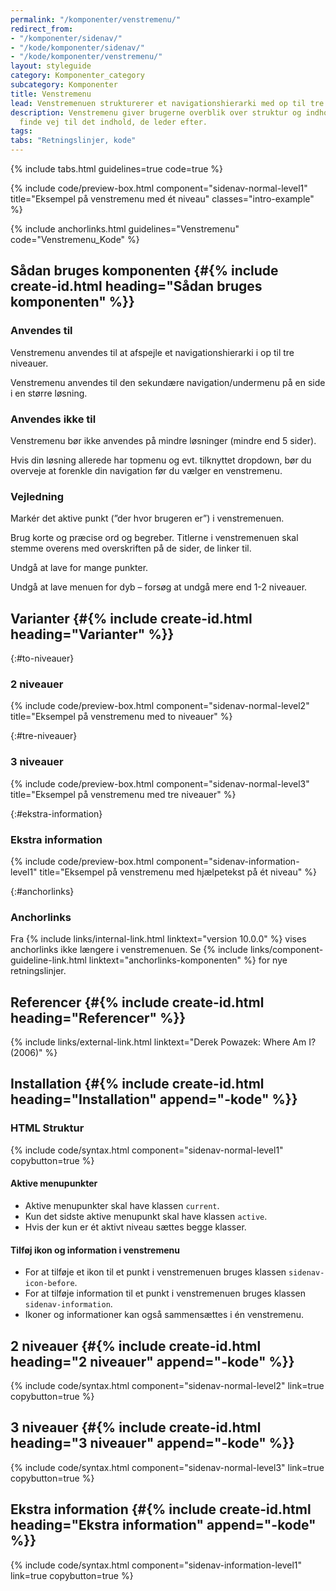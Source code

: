```yaml
---
permalink: "/komponenter/venstremenu/"
redirect_from:
- "/komponenter/sidenav/"
- "/kode/komponenter/sidenav/"
- "/kode/komponenter/venstremenu/"
layout: styleguide
category: Komponenter_category
subcategory: Komponenter
title: Venstremenu
lead: Venstremenuen strukturerer et navigationshierarki med op til tre niveauer i en vertikal liste.
description: Venstremenu giver brugerne overblik over struktur og indhold, så de kan
  finde vej til det indhold, de leder efter.
tags: 
tabs: "Retningslinjer, kode"
---
```


{% include tabs.html guidelines=true code=true %}

{% include code/preview-box.html component="sidenav-normal-level1" title="Eksempel på venstremenu med ét niveau" classes="intro-example" %}

{% include anchorlinks.html guidelines="Venstremenu" code="Venstremenu_Kode" %}

<!--split-->

## Sådan bruges komponenten {#{% include create-id.html heading="Sådan bruges komponenten" %}}

### Anvendes til

Venstremenu anvendes til at afspejle et navigationshierarki i op til tre niveauer.

Venstremenu anvendes til den sekundære navigation/undermenu på en side i en større løsning.

### Anvendes ikke til

Venstremenu bør ikke anvendes på mindre løsninger (mindre end 5 sider).

Hvis din løsning allerede har topmenu og evt. tilknyttet dropdown, bør du overveje at forenkle din navigation før du vælger en venstremenu.

### Vejledning

Markér det aktive punkt (”der hvor brugeren er”) i venstremenuen.

Brug korte og præcise ord og begreber. Titlerne i venstremenuen skal stemme overens med overskriften på de sider, de linker til.

Undgå at lave for mange punkter.

Undgå at lave menuen for dyb – forsøg at undgå mere end 1-2 niveauer.

## Varianter {#{% include create-id.html heading="Varianter" %}}

{:#to-niveauer}
### 2 niveauer

{% include code/preview-box.html component="sidenav-normal-level2" title="Eksempel på venstremenu med to niveauer" %}

{:#tre-niveauer}
### 3 niveauer

{% include code/preview-box.html component="sidenav-normal-level3" title="Eksempel på venstremenu med tre niveauer" %}

{:#ekstra-information}
### Ekstra information

{% include code/preview-box.html component="sidenav-information-level1" title="Eksempel på venstremenu med hjælpetekst på ét niveau" %}

{:#anchorlinks}
### Anchorlinks

Fra {% include links/internal-link.html linktext="version 10.0.0" %} vises anchorlinks ikke længere i venstremenuen. Se {% include links/component-guideline-link.html linktext="anchorlinks-komponenten" %} for nye retningslinjer.

## Referencer {#{% include create-id.html heading="Referencer" %}}

{% include links/external-link.html linktext="Derek Powazek: Where Am I? (2006)" %}

<!--split-->

## Installation {#{% include create-id.html heading="Installation" append="-kode" %}}

### HTML Struktur

{% include code/syntax.html component="sidenav-normal-level1" copybutton=true %}

#### Aktive menupunkter

- Aktive menupunkter skal have klassen `current`.
- Kun det sidste aktive menupunkt skal have klassen `active`.
- Hvis der kun er ét aktivt niveau sættes begge klasser.

#### Tilføj ikon og information i venstremenu

- For at tilføje et ikon til et punkt i venstremenuen bruges klassen `sidenav-icon-before`.
- For at tilføje information til et punkt i venstremenuen bruges klassen `sidenav-information`.
- Ikoner og informationer kan også sammensættes i én venstremenu.

## 2 niveauer {#{% include create-id.html heading="2 niveauer" append="-kode" %}}

{% include code/syntax.html component="sidenav-normal-level2" link=true copybutton=true %}

## 3 niveauer {#{% include create-id.html heading="3 niveauer" append="-kode" %}}

{% include code/syntax.html component="sidenav-normal-level3" link=true copybutton=true %}

## Ekstra information {#{% include create-id.html heading="Ekstra information" append="-kode" %}}

{% include code/syntax.html component="sidenav-information-level1" link=true copybutton=true %}